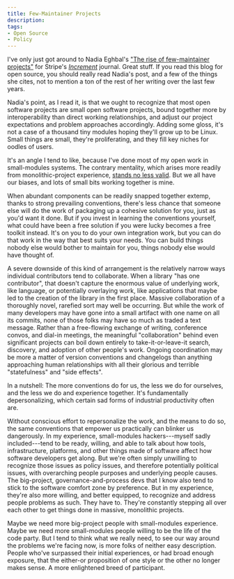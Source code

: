 ```yaml
---
title: Few-Maintainer Projects
description:
tags:
- Open Source
- Policy
---
```


I've only just got around to Nadia Eghbal's ["The rise of few-maintainer projects"](https://increment.com/open-source/the-rise-of-few-maintainer-projects/) for Stripe's [_Increment_](https://increment.com/) journal.  Great stuff.  If you read this blog for open source, you should really read Nadia's post, and a few of the things she cites, not to mention a ton of the rest of her writing over the last few years.

Nadia's point, as I read it, is that we ought to recognize that most open software projects are small open software projects, bound together more by interoperability than direct working relationships, and adjust our project expectations and problem approaches accordingly.  Adding some gloss, it's not a case of a thousand tiny modules hoping they'll grow up to be Linux.  Small things are small, they're proliferating, and they fill key niches for oodles of users.

It's an angle I tend to like, because I've done most of my open work in small-modules systems.  The contrary mentality, which arises more readily from monolithic-project experience, [stands no less valid](https://writing.kemitchell.com/2019/05/18/Schools.html).  But we all have our biases, and lots of small bits working together is mine.

When abundant components can be readily snapped together extemp, thanks to strong prevailing conventions, there's less chance that someone else will do the work of packaging up a cohesive solution for you, just as you'd want it done.  But if you invest in learning the conventions yourself, what could have been a free solution if you were lucky becomes a free toolkit instead.  It's on you to do your own integration work, but you can do that work in the way that best suits your needs.  You can build things nobody else would bother to maintain for you, things nobody else would have thought of.

A severe downside of this kind of arrangement is the relatively narrow ways individual contributors tend to collaborate.  When a library "has one contributor", that doesn't capture the enormous value of underlying work, like language, or potentially overlaying work, like applications that maybe led to the creation of the library in the first place.  Massive collaboration of a thoroughly novel, rarefied sort may well be occurring.  But while the work of many developers may have gone into a small artifact with one name on all its commits, none of those folks may have so much as traded a text message.  Rather than a free-flowing exchange of writing, conference convos, and dial-in meetings, the meaningful "collaboration" behind even significant projects can boil down entirely to take-it-or-leave-it search, discovery, and adoption of other people's work.  Ongoing coordination may be more a matter of version conventions and changelogs than anything approaching human relationships with all their glorious and terrible "statefulness" and "side effects".

In a nutshell:  The more conventions do for us, the less we do for ourselves, and the less we do and experience together.  It's fundamentally depersonalizing, which certain sad forms of industrial productivity often are.

Without conscious effort to repersonalize the work, and the means to do so, the same conventions that empower us practically can blinker us dangerously.  In my experience, small-modules hackers---myself sadly included---tend to be ready, willing, and able to talk about how tools, infrastructure, platforms, and other things made of software affect how software developers get along.  But we're often simply unwilling to recognize those issues as policy issues, and therefore potentially political issues, with overarching people purposes and underlying people causes.  The big-project, governance-and-process devs that I know also tend to stick to the software comfort zone by preference.  But in my experience, they're also more willing, and better equipped, to recognize and address people problems as such.  They have to.  They're constantly stepping all over each other to get things done in massive, monolithic projects.

Maybe we need more big-project people with small-modules experience.  Maybe we need more small-modules people willing to be the life of the code party.  But I tend to think what we really need, to see our way around the problems we're facing now, is more folks of neither easy description.  People who've surpassed their initial experiences, or had broad enough exposure, that the either-or proposition of one style or the other no longer makes sense.  A more enlightened breed of participant.
